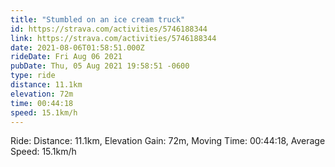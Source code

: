 ```yaml
---
title: "Stumbled on an ice cream truck"
id: https://strava.com/activities/5746188344
link: https://strava.com/activities/5746188344
date: 2021-08-06T01:58:51.000Z
rideDate: Fri Aug 06 2021
pubDate: Thu, 05 Aug 2021 19:58:51 -0600
type: ride
distance: 11.1km
elevation: 72m
time: 00:44:18
speed: 15.1km/h
---
```

Ride: Distance: 11.1km, Elevation Gain: 72m, Moving Time: 00:44:18, Average Speed: 15.1km/h
